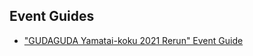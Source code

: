 ## Event Guides

- ["GUDAGUDA Yamatai-koku 2021 Rerun" Event Guide](gudaguda_yamatai-koku_2021_rerun.md)

